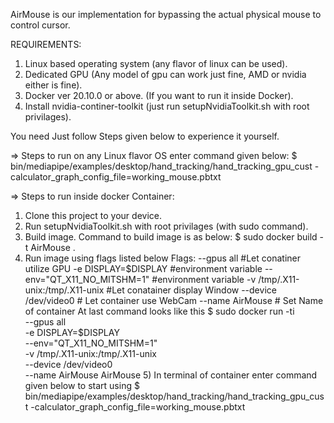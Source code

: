 AirMouse is our implementation for bypassing the actual physical mouse to control cursor.

REQUIREMENTS:
1) Linux based operating system (any flavor of linux can be used).
2) Dedicated GPU (Any model of gpu can work just fine, AMD or nvidia either is fine).
3) Docker ver 20.10.0 or above. (If you want to run it inside Docker).
4) Install nvidia-continer-toolkit (just run setupNvidiaToolkit.sh with root privilages).

You need Just follow Steps given below to experience it yourself.

=> Steps to run on any Linux flavor OS enter command given below:
   $ bin/mediapipe/examples/desktop/hand_tracking/hand_tracking_gpu_cust -calculator_graph_config_file=working_mouse.pbtxt

=> Steps to run inside docker Container:
   1) Clone this project to your device.
   2) Run setupNvidiaToolkit.sh with root privilages (with sudo command).
   3) Build image. 
       Command to build image is as below:
       $ sudo docker build -t AirMouse .
   4) Run image using flags listed below
       Flags:
       --gpus all #Let conatiner utilize GPU
       -e DISPLAY=$DISPLAY  #environment variable
       --env="QT_X11_NO_MITSHM=1" #environment variable
       -v /tmp/.X11-unix:/tmp/.X11-unix #Let conatainer display Window
       --device /dev/video0 # Let container use WebCam
       --name AirMouse # Set Name of container
      At last command looks like this
       $ sudo docker run -ti \
       --gpus all \
       -e DISPLAY=$DISPLAY \
       --env="QT_X11_NO_MITSHM=1" \
       -v /tmp/.X11-unix:/tmp/.X11-unix \
       --device /dev/video0 \
       --name AirMouse 
       AirMouse
    5) In terminal of container enter command given below to start using
       $ bin/mediapipe/examples/desktop/hand_tracking/hand_tracking_gpu_cust -calculator_graph_config_file=working_mouse.pbtxt
    
    
